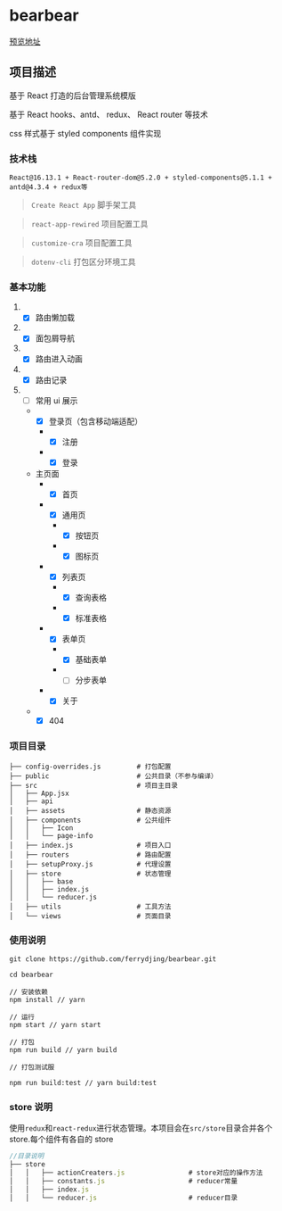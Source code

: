 # bearbear

[预览地址](https://ferrydjing.github.io/bearbear/.)

## 项目描述

基于 React 打造的后台管理系统模版

基于 React hooks、antd、 redux、 React router 等技术

css 样式基于 styled components 组件实现

### 技术栈

`React@16.13.1 + React-router-dom@5.2.0 + styled-components@5.1.1 + antd@4.3.4 + redux等`

> `Create React App` 脚手架工具

> `react-app-rewired` 项目配置工具

> `customize-cra` 项目配置工具

> `dotenv-cli` 打包区分环境工具

### 基本功能

1. - [x] 路由懒加载
2. - [x] 面包屑导航
3. - [x] 路由进入动画
4. - [x] 路由记录
5. - [ ] 常用 ui 展示
   - - [x] 登录页（包含移动端适配）
     - - [x] 注册
     - - [x] 登录
   - 主页面
     - - [x] 首页
     - - [x] 通用页
       - - [x] 按钮页
       - - [x] 图标页
     - - [x] 列表页
       - - [x] 查询表格
       - - [x] 标准表格
     - - [x] 表单页
       - - [x] 基础表单
       - - [ ] 分步表单
     - - [x] 关于
   - - [x] 404

### 项目目录

```
├── config-overrides.js         # 打包配置
├── public                      # 公共目录（不参与编译）
├── src                         # 项目主目录
│   ├── App.jsx
│   ├── api
│   ├── assets                  # 静态资源
│   ├── components              # 公共组件
│   │   ├── Icon
│   │   └── page-info
│   ├── index.js                # 项目入口
│   ├── routers                 # 路由配置
│   ├── setupProxy.js           # 代理设置
│   ├── store                   # 状态管理
│   │   ├── base
│   │   ├── index.js
│   │   └── reducer.js
│   ├── utils                   # 工具方法
│   └── views                   # 页面目录

```

### 使用说明

```shell
git clone https://github.com/ferrydjing/bearbear.git

cd bearbear

// 安装依赖
npm install // yarn

// 运行
npm start // yarn start

// 打包
npm run build // yarn build

// 打包测试服

npm run build:test // yarn build:test

```

### store 说明

使用`redux`和`react-redux`进行状态管理。本项目会在`src/store`目录合并各个 store.每个组件有各自的 store

```js
//目录说明
├── store
│   │   ├── actionCreaters.js                # store对应的操作方法
│   │   ├── constants.js                     # reducer常量
│   │   ├── index.js
│   │   └── reducer.js                       # reducer目录
```

